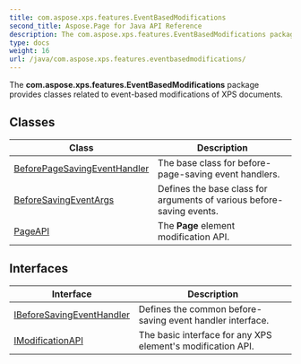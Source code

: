 ```yaml
---
title: com.aspose.xps.features.EventBasedModifications
second_title: Aspose.Page for Java API Reference
description: The com.aspose.xps.features.EventBasedModifications package provides classes related to event-based modifications of XPS documents.
type: docs
weight: 16
url: /java/com.aspose.xps.features.eventbasedmodifications/
---
```


The **com.aspose.xps.features.EventBasedModifications** package provides classes related to event-based modifications of XPS documents.


## Classes

| Class | Description |
| --- | --- |
| [BeforePageSavingEventHandler](../com.aspose.xps.features.eventbasedmodifications/beforepagesavingeventhandler) | The base class for before-page-saving event handlers. |
| [BeforeSavingEventArgs<T>](../com.aspose.xps.features.eventbasedmodifications/beforesavingeventargs) | Defines the base class for arguments of various before-saving events. |
| [PageAPI](../com.aspose.xps.features.eventbasedmodifications/pageapi) | The **Page** element modification API. |

## Interfaces

| Interface | Description |
| --- | --- |
| [IBeforeSavingEventHandler<T>](../com.aspose.xps.features.eventbasedmodifications/ibeforesavingeventhandler) | Defines the common before-saving event handler interface. |
| [IModificationAPI](../com.aspose.xps.features.eventbasedmodifications/imodificationapi) | The basic interface for any XPS element's modification API. |
